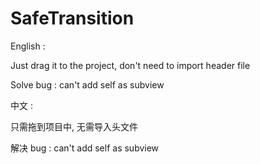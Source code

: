 # SafeTransition

English :

Just drag it to the project, don't need to import header file

Solve bug : can't add self as subview



中文 :

只需拖到项目中, 无需导入头文件

解决 bug : can't add self as subview
